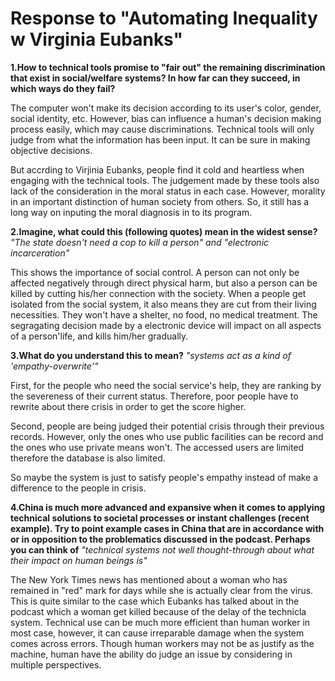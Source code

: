 # Response to "Automating Inequality w Virginia Eubanks"


**1.How to technical tools promise to "fair out" the remaining discrimination that exist in social/welfare systems? In how far can they succeed, in which ways do they fail?**


The computer won't make its decision according to its user's color, gender, social identity, etc. However, bias can influence a human's decision making process easily, which may cause discriminations. Technical tools will only judge from what the information has been input. It can be sure in making objective decisions.

But accrding to Virjinia Eubanks, people find it cold and heartless when engaging with the technical tools. The judgement made by these tools also lack of the consideration in the moral status in each case. However, morality in an important distinction of human society from others. So, it still has a long way on inputing the moral diagnosis in to its program.



**2.Imagine, what could this (following quotes) mean in the widest sense?**
*"The state doesn't need a cop to kill a person" and "electronic incarceration"*


This shows the importance of social control. A person can not only be affected negatively through direct physical harm, but also a person can be killed by cutting his/her connection with the society. When a people get isolated from the social system, it also means they are cut from their living necessities. They won't have a shelter, no food, no medical treatment. The segragating decision made by a electronic device will impact on all aspects of a person'life, and kills him/her gradually.

**3.What do you understand this to mean?**
*"systems act as a kind of 'empathy-overwrite'"*

First, for the people who need the social service's help, they are ranking by the severeness of their current status. Therefore, poor people have to rewrite about there crisis in order to get the score higher.

Second, people are being judged their potential crisis through their previous records. However, only the ones who use public facilities can be record and the ones who use private means won't. The accessed users are limited therefore the database is also limited.

So maybe the system is just to satisfy people's empathy instead of make a difference to the people in crisis.

**4.China is much more advanced and expansive when it comes to applying technical solutions to societal processes or instant challenges (recent example). Try to point example cases in China that are in accordance with or in opposition to the problematics discussed in the podcast. Perhaps you can think of**
*"technical systems not well thought-through about what their impact on human beings is"*

The New York Times news has mentioned about a woman who has remained in "red" mark for days while she is actually clear from the virus. This is quite similar to the case which Eubanks has talked about in the podcast which a woman get killed because of the delay of the technicla system. Technical use can be much more efficient than human worker in most case, however, it can cause irreparable damage when the system comes across errors. Though human workers may not be as justify as the machine, human have the ability do judge an issue by considering in multiple perspectives. 
